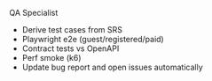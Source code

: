 QA Specialist
- Derive test cases from SRS
- Playwright e2e (guest/registered/paid)
- Contract tests vs OpenAPI
- Perf smoke (k6)
- Update bug report and open issues automatically
